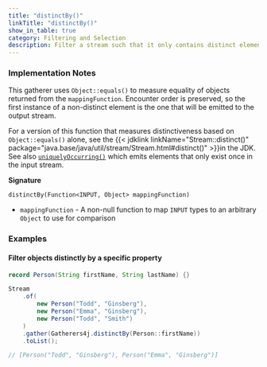 ```yaml
---
title: "distinctBy()"
linkTitle: "distinctBy()"
show_in_table: true
category: Filtering and Selection
description: Filter a stream such that it only contains distinct elements measured by the given `mappingFunction`.
---
```



### Implementation Notes

This gatherer uses `Object::equals()` to measure equality of objects returned from the `mappingFunction`. Encounter
order is preserved, so the first instance of a non-distinct element is the one that will be emitted to the output stream.

For a version of this function that measures distinctiveness based on `Object::equals()` alone, see the {{< jdklink linkName="Stream::distinct()" package="java.base/java/util/stream/Stream.html#distinct()" >}}in the JDK.
See also [`uniquelyOccurring()`](/gatherers4j/gatherers/filtering-and-selection/uniquelyoccurring/) which emits elements that only exist once in the input stream.

**Signature**

`distinctBy(Function<INPUT, Object> mappingFunction)`

* `mappingFunction` - A non-null function to map `INPUT` types to an arbitrary `Object` to use for comparison

### Examples

#### Filter objects distinctly by a specific property

```java
record Person(String firstName, String lastName) {}

Stream
    .of(
        new Person("Todd", "Ginsberg"),
        new Person("Emma", "Ginsberg"),
        new Person("Todd", "Smith")
    )
    .gather(Gatherers4j.distinctBy(Person::firstName))
    .toList();

// [Person("Todd", "Ginsberg"), Person("Emma", "Ginsberg")]
```

